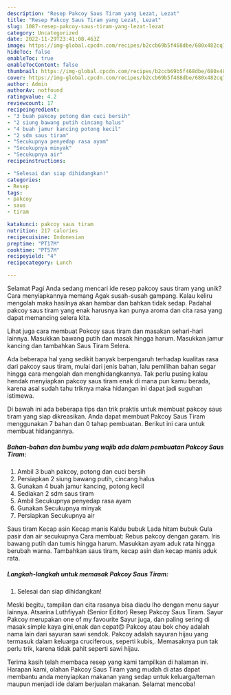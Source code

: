 ```yaml
---
description: "Resep Pakcoy Saus Tiram yang Lezat, Lezat"
title: "Resep Pakcoy Saus Tiram yang Lezat, Lezat"
slug: 1087-resep-pakcoy-saus-tiram-yang-lezat-lezat
category: Uncategorized
date: 2022-11-29T23:41:08.463Z
image: https://img-global.cpcdn.com/recipes/b2ccb69b5f468dbe/680x482cq70/pakcoy-saus-tiram-foto-resep-utama.jpg
hideToc: false
enableToc: true
enableTocContent: false
thumbnail: https://img-global.cpcdn.com/recipes/b2ccb69b5f468dbe/680x482cq70/pakcoy-saus-tiram-foto-resep-utama.jpg
cover: https://img-global.cpcdn.com/recipes/b2ccb69b5f468dbe/680x482cq70/pakcoy-saus-tiram-foto-resep-utama.jpg
author: Admin
authorAv: notfound
ratingvalue: 4.2
reviewcount: 17
recipeingredient:
- "3 buah pakcoy potong dan cuci bersih"
- "2 siung bawang putih cincang halus"
- "4 buah jamur kancing potong kecil"
- "2 sdm saus tiram"
- "Secukupnya penyedap rasa ayam"
- "Secukupnya minyak"
- "Secukupnya air"
recipeinstructions:

- "Selesai dan siap dihidangkan!"
categories:
- Resep
tags:
- pakcoy
- saus
- tiram

katakunci: pakcoy saus tiram 
nutrition: 217 calories
recipecuisine: Indonesian
preptime: "PT17M"
cooktime: "PT57M"
recipeyield: "4"
recipecategory: Lunch

---
```



Selamat Pagi Anda sedang mencari ide resep pakcoy saus tiram yang unik? Cara menyiapkannya memang Agak susah-susah gampang. Kalau keliru mengolah maka hasilnya akan hambar dan bahkan tidak sedap. Padahal pakcoy saus tiram yang enak harusnya kan punya aroma dan cita rasa yang dapat memancing selera kita.


Lihat juga cara membuat Pokcoy saus tiram dan masakan sehari-hari lainnya. Masukkan bawang putih dan masak hingga harum. Masukkan jamur kancing dan tambahkan Saus Tiram Selera.

Ada beberapa hal yang sedikit banyak berpengaruh terhadap kualitas rasa dari pakcoy saus tiram, mulai dari jenis bahan, lalu pemilihan bahan segar hingga cara mengolah dan menghidangkannya. Tak perlu pusing kalau hendak menyiapkan pakcoy saus tiram enak di mana pun kamu berada, karena asal sudah tahu triknya maka hidangan ini dapat jadi suguhan istimewa.


Di bawah ini ada beberapa tips dan trik praktis untuk membuat pakcoy saus tiram yang siap dikreasikan. Anda dapat membuat Pakcoy Saus Tiram menggunakan 7 bahan dan 0 tahap pembuatan. Berikut ini cara untuk membuat hidangannya.

<!--inarticleads1-->

##### Bahan-bahan dan bumbu yang wajib ada dalam pembuatan Pakcoy Saus Tiram:

1. Ambil 3 buah pakcoy, potong dan cuci bersih
1. Persiapkan 2 siung bawang putih, cincang halus
1. Gunakan 4 buah jamur kancing, potong kecil
1. Sediakan 2 sdm saus tiram
1. Ambil Secukupnya penyedap rasa ayam
1. Gunakan Secukupnya minyak
1. Persiapkan Secukupnya air


Saus tiram Kecap asin Kecap manis Kaldu bubuk Lada hitam bubuk Gula pasir dan air secukupnya Cara membuat: Rebus pakcoy dengan garam. Iris bawang putih dan tumis hingga harum. Masukkan ayam aduk rata hingga berubah warna. Tambahkan saus tiram, kecap asin dan kecap manis aduk rata. 

<!--inarticleads2-->

##### Langkah-langkah untuk memasak Pakcoy Saus Tiram:


1. Selesai dan siap dihidangkan!

Meski begitu, tampilan dan cita rasanya bisa diadu lho dengan menu sayur lainnya. Atsarina Luthfiyyah (Senior Editor) Resep Pakcoy Saus Tiram. Sayur Pakcoy merupakan one of my favourite Sayur juga, dan paling sering di masak simple kaya gini,enak dan cepat😊 Pakcoy atau bok choy adalah nama lain dari sayuran sawi sendok. Pakcoy adalah sayuran hijau yang termasuk dalam keluarga cruciferous, seperti kubis,. Memasaknya pun tak perlu trik, karena tidak pahit seperti sawi hijau. 

Terima kasih telah membaca resep yang kami tampilkan di halaman ini. Harapan kami, olahan Pakcoy Saus Tiram yang mudah di atas dapat membantu anda menyiapkan makanan yang sedap untuk keluarga/teman maupun menjadi ide dalam berjualan makanan. Selamat mencoba!
